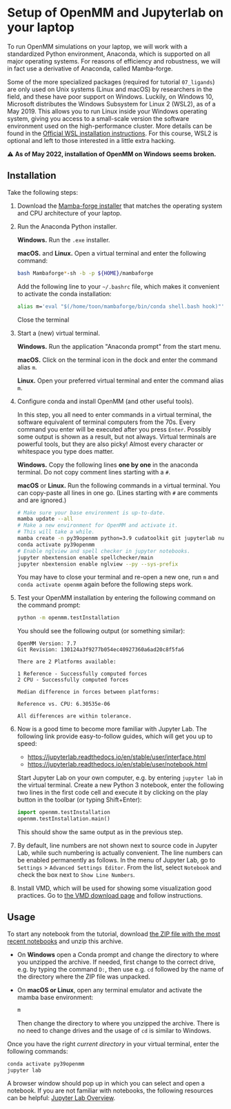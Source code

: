 # Setup of OpenMM and Jupyterlab on your laptop

To run OpenMM simulations on your laptop, we will work with a standardized Python environment, Anaconda, which is supported on all major operating systems.
For reasons of efficiency and robustness, we will in fact use a derivative of Anaconda, called Mamba-forge.

Some of the more specialized packages (required for tutorial `07_ligands`) are only used on Unix systems (Linux and macOS) by researchers in the field, and these have poor support on Windows.
Luckily, on Windows 10, Microsoft distributes the Windows Subsystem for Linux 2 (WSL2), as of a May 2019.
This allows you to run Linux inside your Windows operating system, giving you access to a small-scale version the software environment used on the high-performance cluster.
More details can be found in the [Official WSL installation instructions](https://docs.microsoft.com/en-us/windows/wsl/install-win10).
For this course, WSL2 is optional and left to those interested in a little extra hacking.

:warning: **As of May 2022, installation of OpenMM on Windows seems broken.**


## Installation

Take the following steps:

1. Download the [Mamba-forge installer](https://github.com/conda-forge/miniforge#mambaforge)
   that matches the operating system and CPU architecture of your laptop.

1. Run the Anaconda Python installer.

   **Windows.**
   Run the `.exe` installer.

   **macOS.** and **Linux.**
   Open a virtual terminal and enter the following command:
   ```bash
   bash Mambaforge*-sh -b -p ${HOME}/mambaforge
   ```
   Add the following line to your `~/.bashrc` file, which makes it convenient to activate the conda installation:
   ```bash
   alias m='eval "$(/home/toon/mambaforge/bin/conda shell.bash hook)"'
   ```
   Close the terminal

1. Start a (new) virtual terminal.

   **Windows.**
   Run the application "Anaconda prompt" from the start menu.

   **macOS.**
   Click on the terminal icon in the dock and enter the command alias `m`.

   **Linux.**
   Open your preferred virtual terminal and enter the command alias `m`.

1. Configure conda and install OpenMM (and other useful tools).

   In this step, you all need to enter commands in a virtual terminal, the software equivalent of terminal computers from the 70s.
   Every command you enter will be executed after you press `Enter`.
   Possibly some output is shown as a result, but not always.
   Virtual terminals are powerful tools, but they are also picky!
   Almost every character or whitespace you type does matter.

   **Windows.**
   Copy the following lines **one by one** in the anaconda terminal.
   Do not copy comment lines starting with a `#`.

   **macOS** or **Linux.**
   Run the following commands in a virtual terminal.
   You can copy-paste all lines in one go.
   (Lines starting with `#` are comments and are ignored.)

   ```bash
   # Make sure your base environment is up-to-date.
   mamba update --all
   # Make a new environment for OpenMM and activate it.
   # This will take a while.
   mamba create -n py39openmm python=3.9 cudatoolkit git jupyterlab numpy pandas scipy matplotlib ipympl rdkit openbabel openmm mdtraj nglview pymbar pdbfixer parmed jupyter_contrib_nbextensions
   conda activate py39openmm
   # Enable nglview and spell checker in jupyter notebooks.
   jupyter nbextension enable spellchecker/main
   jupyter nbextension enable nglview --py --sys-prefix
   ```

   You may have to close your terminal and re-open a new one,
   run `m` and `conda activate openmm` again before the following steps work.

1. Test your OpenMM installation by entering the following command on the command prompt:

   ```bash
   python -m openmm.testInstallation
   ```

   You should see the following output (or something similar):

   ```
   OpenMM Version: 7.7
   Git Revision: 130124a3f9277b054ec40927360a6ad20c8f5fa6

   There are 2 Platforms available:

   1 Reference - Successfully computed forces
   2 CPU - Successfully computed forces

   Median difference in forces between platforms:

   Reference vs. CPU: 6.30535e-06

   All differences are within tolerance.
   ```

1. Now is a good time to become more familiar with Jupyter Lab. The following link provide easy-to-follow guides, which will get you up to speed:

   - https://jupyterlab.readthedocs.io/en/stable/user/interface.html
   - https://jupyterlab.readthedocs.io/en/stable/user/notebook.html

   Start Jupyter Lab on your own computer, e.g. by entering `jupyter lab` in the virtual terminal.
   Create a new Python 3 notebook, enter the following two lines in the first code cell and execute it by clicking on the play button in the toolbar (or typing Shift+Enter):

   ```python
   import openmm.testInstallation
   openmm.testInstallation.main()
    ```

   This should show the same output as in the previous step.

1. By default, line numbers are not shown next to source code in Jupyter Lab, while such numbering is actually convenient.
   The line numbers can be enabled permanently as follows.
   In the menu of Jupyter Lab, go to `Settings` > `Advanced Settings Editor`.
   From the list, select `Notebook` and check the box next to `Show Line Numbers`.

1. Install VMD, which will be used for showing some visualization good practices.
   Go to [the VMD download page](https://www.ks.uiuc.edu/Development/Download/download.cgi?PackageName=VMD) and follow instructions.


## Usage

To start any notebook from the tutorial, download [the ZIP file with the most recent notebooks](https://github.com/molmod/openmm-tutorial-msbs/archive/master.zip) and unzip this archive.

- On **Windows** open a Conda prompt and change the directory to where you unzipped the archive.
  If needed, first change to the correct drive, e.g. by typing the command `D:`, then use e.g. `cd` followed by the name of the directory where the ZIP file was unpacked.

- On **macOS or Linux**, open any terminal emulator and activate the mamba base environment:
  ```bash
  m
  ```
  Then change the directory to where you unzipped the archive.
  There is no need to change drives and the usage of `cd` is similar to Windows.

Once you have the right *current directory* in your virtual terminal, enter the following commands:

```bash
conda activate py39openmm
jupyter lab
```

A browser window should pop up in which you can select and open a notebook. If
you are not familiar with notebooks, the following resources can be helpful:
[Jupyter Lab Overview](https://jupyterlab.readthedocs.io/en/stable/getting_started/overview.html).
